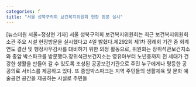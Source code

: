 ```yaml
---
categories: f
title: "서울 성북구의회 보건복지위원회 현장 방문 실시"
---
```

[뉴스더원 서울=정상현 기자] 서울 성북구의회 보건복지위원회는 최근 보건복지위원회 소관 주요 시설 현장방문을 실시했다고 4일 밝혔다.제292회 제1차 정례회 기간 중 회계연도 결산 및 행정사무감사를 대비하기 위한 의정 활동으로, 위원회는 장위석관보건지소와 종암 박스파크를 방문했다.장위석관보건지소는 영유아부터 노년층까지 전 세대가 건강한 생활을 만들어 갈 수 있도록 조성된 공공보건기관으로 주민 누구에게나 평등한 공공의료 서비스를 제공하고 있다. 또 종암박스파크는 지역 주민들의 생활체육 및 문화 예술공연 공간을 제공하는 시설로 주민들